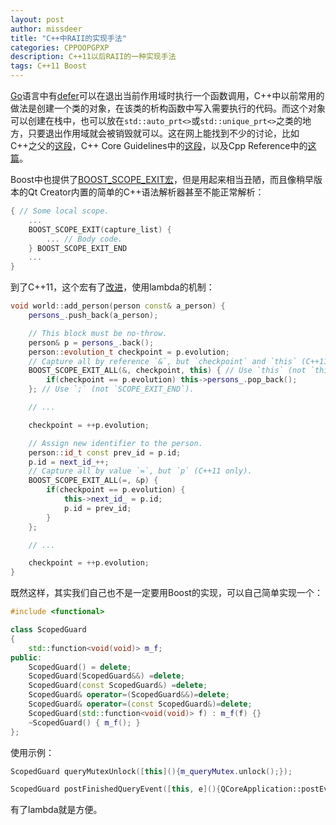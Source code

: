 ```yaml
---
layout: post
author: missdeer
title: "C++中RAII的实现手法"
categories: CPPOOPGPXP
description: C++11以后RAII的一种实现手法
tags: C++11 Boost
---
```


[Go](https://golang.org/)语言中有[defer](https://golang.org/ref/spec#Defer_statements)可以在退出当前作用域时执行一个函数调用，C++中以前常用的做法是创建一个类的对象，在该类的析构函数中写入需要执行的代码。而这个对象可以创建在栈中，也可以放在`std::auto_prt<>`或`std::unique_prt<>`之类的地方，只要退出作用域就会被销毁就可以。这在网上能找到不少的讨论，比如C++之父的[这段](http://www.stroustrup.com/bs_faq2.html#finally)，C++ Core Guidelines中的[这段](https://github.com/isocpp/CppCoreGuidelines/blob/master/CppCoreGuidelines.md#e6-use-raii-to-prevent-leaks)，以及Cpp Reference中的[这篇](https://en.cppreference.com/w/cpp/language/raii)。

Boost中也提供了[BOOST_SCOPE_EXIT宏](https://www.boost.org/doc/libs/release/libs/scope_exit/doc/html/BOOST_SCOPE_EXIT.html)，但是用起来相当丑陋，而且像稍早版本的Qt Creator内置的简单的C++语法解析器甚至不能正常解析：

```c++
{ // Some local scope.
    ...
    BOOST_SCOPE_EXIT(capture_list) {
        ... // Body code.
    } BOOST_SCOPE_EXIT_END
    ...
}
```

到了C++11，这个宏有了[改进](https://www.boost.org/doc/libs/release/libs/scope_exit/doc/html/scope_exit/tutorial.html#scope_exit.tutorial.capturing_all_variables__c__11_only_)，使用lambda的机制：

```c++
void world::add_person(person const& a_person) {
    persons_.push_back(a_person);

    // This block must be no-throw.
    person& p = persons_.back();
    person::evolution_t checkpoint = p.evolution;
    // Capture all by reference `&`, but `checkpoint` and `this` (C++11 only).
    BOOST_SCOPE_EXIT_ALL(&, checkpoint, this) { // Use `this` (not `this_`).
        if(checkpoint == p.evolution) this->persons_.pop_back();
    }; // Use `;` (not `SCOPE_EXIT_END`).

    // ...

    checkpoint = ++p.evolution;

    // Assign new identifier to the person.
    person::id_t const prev_id = p.id;
    p.id = next_id_++;
    // Capture all by value `=`, but `p` (C++11 only).
    BOOST_SCOPE_EXIT_ALL(=, &p) {
        if(checkpoint == p.evolution) {
            this->next_id_ = p.id;
            p.id = prev_id;
        }
    };

    // ...

    checkpoint = ++p.evolution;
}
```

既然这样，其实我们自己也不是一定要用Boost的实现，可以自己简单实现一个：

```c++
#include <functional>

class ScopedGuard
{
    std::function<void(void)> m_f;
public:
    ScopedGuard() = delete;
    ScopedGuard(ScopedGuard&&) =delete;
    ScopedGuard(const ScopedGuard&) =delete;
    ScopedGuard& operator=(ScopedGuard&&)=delete;
    ScopedGuard& operator=(const ScopedGuard&)=delete;
    ScopedGuard(std::function<void(void)> f) : m_f(f) {}
    ~ScopedGuard() { m_f(); }
};
```

 使用示例：

```c++
ScopedGuard queryMutexUnlock([this](){m_queryMutex.unlock();});

ScopedGuard postFinishedQueryEvent([this, e](){QCoreApplication::postEvent(this, e);});
```

有了lambda就是方便。